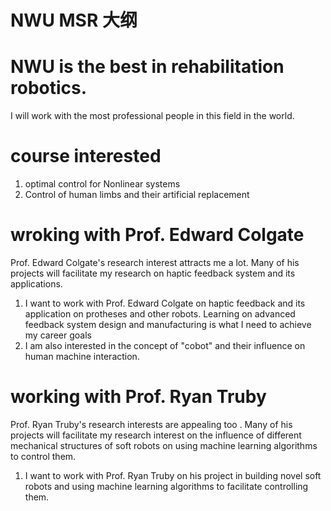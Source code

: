 # NWU MSR 大纲

# NWU is the best in rehabilitation robotics.

I will work with the most professional people in this field in the world.

# course interested

1. optimal control for Nonlinear systems
2. Control of human limbs and their artificial replacement

# wroking with Prof. Edward Colgate

Prof. Edward Colgate's research interest attracts me a lot. Many of his projects will facilitate my research on haptic feedback system and its applications.

1. I want to work with Prof. Edward Colgate on haptic feedback and its application on protheses and other robots. Learning on advanced feedback system design and manufacturing is what I need to achieve my career goals
2. I am also interested in the concept of "cobot" and their influence on human machine interaction.

# working with Prof. Ryan Truby

Prof. Ryan Truby's research interests are appealing too . Many of his projects will facilitate my research interest on the influence of different mechanical structures of soft robots on using machine learning algorithms to control them.

1. I want to work with Prof. Ryan Truby on his project in building novel soft robots and using machine learning algorithms to facilitate controlling them.
